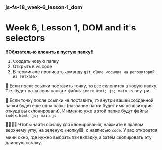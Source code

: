 ### js-fs-18_week-6_lesson-1_dom

# Week 6, Lesson 1, DOM and it's selectors

**‼️Обязательно клонить в пустую папку‼️**

1. Создать новую папку
2. Открыть в vs code
3. В терминале прописать команду ```git clone <ссылка на репозиторий из гитхаба>```

📂 Если после ссылки поставить точку, то все склонится в новую папку. 
Т.е. будет ваша своя папка и файлы ```index.html; js; main.js``` внутри.

📂 Если точку после ссылки не поставить, то внутри вашей созданной папки будет еще одна папка (название папки будет имя репозитория откуда вы склонировали).
И именно уже в этой папке будут файлы ```index.html; js; main.js```

👩‍💻🧑‍💻 Чтобы найти ссылку для клонирования, нажмите в правом верхнему углу,
на зеленую кнопку🟩, с надписью ```code```. 
У вас откроется мини окно, где нужно выбрать ```SSH``` вкладку, а затем скопировать эту длинную ссылку.
